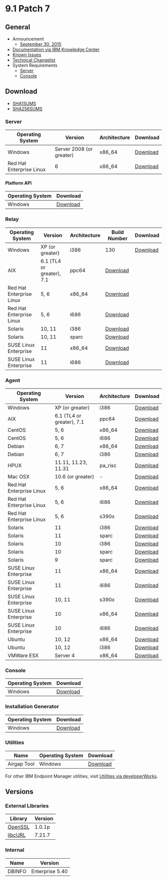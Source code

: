 # 9.1 Patch 7

## General
* Announcement
	* [September 30, 2015](https://bigmail.bigfix.com/pipermail/besadmin-announcements/2015-September/002942.html)
* [Documentation via IBM Knowledge Center](https://www-01.ibm.com/support/knowledgecenter/SS63NW_9.1.0/com.ibm.tivoli.tem.doc_9.1/welcome/IEM91_landing.html)
* [Known Issues](https://www-01.ibm.com/support/docview.wss?uid=swg21667537)
* [Technical Changelist](https://support.bigfix.com/bes/changes/fullchangelist-91.txt)
* System Requirements
	* [Server](https://www-01.ibm.com/support/docview.wss?uid=swg21505691)
	* [Console](https://www-01.ibm.com/support/docview.wss?uid=swg21505693)

## Download
* [SHA1SUMS](SHA1SUMS)
* [SHA256SUMS](SHA256SUMS)

### Server
| Operating System | Version | Architecture | Download |
| ---------------- | ------- | ------------ | -------- |
| Windows | Server 2008 (or greater) | x86_64 | [Download](http://software.bigfix.com/download/bes/91/BigFix-BES-Server-9.1.1257.0.exe) |
| Red Hat Enterprise Linux | 6 | x86_64 | [Download](http://software.bigfix.com/download/bes/91/ServerInstaller_9.1.1257.0-rhe6.x86_64.tgz) |

#### Platform API
| Operating System | Download |
| ---------------- | -------- |
| Windows | [Download](http://software.bigfix.com/download/bes/91/BigFix-BES-ServerAPI-9.1.1257.0.exe) |

### Relay
| Operating System | Version | Architecture | Build Number | Download |
| ---------------- | ------- | ------------ | ------------ | -------- |
| Windows | XP (or greater) | i386 | 130 | [Download](http://software.bigfix.com/download/bes/91/BigFix-BES-Relay-9.1.1257.0.exe) |
| AIX | 6.1 (TL4 or greater), 7.1 | ppc64 | [Download](http://software.bigfix.com/download/bes/91/BESRelay-9.1.1257.0.ppc64_aix61.pkg) |
| Red Hat Enterprise Linux | 5, 6 | x86_64 | [Download](http://software.bigfix.com/download/bes/91/BESRelay-9.1.1257.0-rhe5.x86_64.rpm) |
| Red Hat Enterprise Linux | 5, 6 | i686 | [Download](http://software.bigfix.com/download/bes/91/BESRelay-9.1.1257.0-rhe5.i686.rpm) |
| Solaris | 10, 11 | i386 | [Download](http://software.bigfix.com/download/bes/91/BESRelay-9.1.1257.0.x86_sol10.pkg) |
| Solaris | 10, 11 | sparc | [Download](http://software.bigfix.com/download/bes/91/BESRelay-9.1.1257.0.sparc_sol10.pkg) |
| SUSE Linux Enterprise | 11 | x86_64 | [Download](http://software.bigfix.com/download/bes/91/BESRelay-9.1.1257.0-sle11.x86_64.rpm) |
| SUSE Linux Enterprise | 11 | i686 | [Download](http://software.bigfix.com/download/bes/91/BESRelay-9.1.1257.0-sle11.i686.rpm) |

### Agent
| Operating System | Version | Architecture | Download |
| ---------------- | ------- | ------------ | -------- |
| Windows | XP (or greater) | i386 | [Download](http://software.bigfix.com/download/bes/91/BigFix-BES-Client-9.1.1257.0.exe) |
| AIX | 6.1 (TL4 or greater), 7.1 | ppc64 | [Download](http://software.bigfix.com/download/bes/91/BESAgent-9.1.1257.0.ppc64_aix61.pkg) |
| CentOS | 5, 6 | x86_64 | [Download](http://software.bigfix.com/download/bes/91/BESAgent-9.1.1257.0-rhe5.x86_64.rpm) |
| CentOS | 5, 6 | i686 | [Download](http://software.bigfix.com/download/bes/91/BESAgent-9.1.1257.0-rhe5.i686.rpm) |
| Debian | 6, 7 | x86_64 | [Download](http://software.bigfix.com/download/bes/91/BESAgent-9.1.1257.0-debian6.amd64.deb) |
| Debian | 6, 7 | i386 | [Download](http://software.bigfix.com/download/bes/91/BESAgent-9.1.1257.0-debian6.i386.deb) |
| HPUX | 11.11, 11.23, 11.31 | pa_risc | [Download](http://software.bigfix.com/download/bes/91/BESAgent-9.1.1257.0.pa_risc_hpux1111.depot) |
| Mac OSX | 10.6 (or greater) | - | [Download](http://software.bigfix.com/download/bes/91/BESAgent-9.1.1257.0-BigFix_MacOSX10.6.pkg) |
| Red Hat Enterprise Linux | 5, 6 | x86_64 | [Download](http://software.bigfix.com/download/bes/91/BESAgent-9.1.1257.0-rhe5.x86_64.rpm) |
| Red Hat Enterprise Linux | 5, 6 | i686 | [Download](http://software.bigfix.com/download/bes/91/BESAgent-9.1.1257.0-rhe5.i686.rpm) |
| Red Hat Enterprise Linux | 5, 6 | s390x | [Download](http://software.bigfix.com/download/bes/91/BESAgent-9.1.1257.0-rhe5.s390x.rpm) |
| Solaris | 11 | i386 | [Download](http://software.bigfix.com/download/bes/91/BESAgent-9.1.1257.0.x86_sol11.pkg) |
| Solaris | 11 | sparc | [Download](http://software.bigfix.com/download/bes/91/BESAgent-9.1.1257.0.sparc_sol11.pkg) |
| Solaris | 10 | i386 | [Download](http://software.bigfix.com/download/bes/91/BESAgent-9.1.1257.0.x86_sol10.pkg) |
| Solaris | 10 | sparc | [Download](http://software.bigfix.com/download/bes/91/BESAgent-9.1.1257.0.sparc_sol10.pkg) |
| Solaris | 9 | sparc | [Download](http://software.bigfix.com/download/bes/91/BESAgent-9.1.1257.0.sparc_sol9.pkg) |
| SUSE Linux Enterprise | 11 | x86_64 | [Download](http://software.bigfix.com/download/bes/91/BESAgent-9.1.1257.0-sle11.x86_64.rpm) |
| SUSE Linux Enterprise | 11 | i686 | [Download](http://software.bigfix.com/download/bes/91/BESAgent-9.1.1257.0-sle11.i686.rpm) |
| SUSE Linux Enterprise | 10, 11 | s390x | [Download](http://software.bigfix.com/download/bes/91/BESAgent-9.1.1257.0-sle10.s390x.rpm) |
| SUSE Linux Enterprise | 10 | x86_64 | [Download](http://software.bigfix.com/download/bes/91/BESAgent-9.1.1257.0-sle9.x86_64.rpm) |
| SUSE Linux Enterprise | 10 | i686 | [Download](http://software.bigfix.com/download/bes/91/BESAgent-9.1.1257.0-sle10.i686.rpm) |
| Ubuntu | 10, 12 | x86_64 | [Download](http://software.bigfix.com/download/bes/91/BESAgent-9.1.1257.0-ubuntu10.amd64.deb) |
| Ubuntu | 10, 12 | i386 | [Download](http://software.bigfix.com/download/bes/91/BESAgent-9.1.1257.0-ubuntu10.i386.deb) | 
| VMWare ESX | Server 4 | x86_64 | [Download](http://software.bigfix.com/download/bes/91/BESAgent-9.1.1257.0-rhe5.x86_64.rpm) |

### Console
| Operating System | Download |
| ---------------- | -------- |
| Windows | [Download](http://software.bigfix.com/download/bes/91/BigFix-BES-Console-9.1.1257.0.exe) |

### Installation Generator
| Operating System | Download |
| ---------------- | -------- |
| Windows | [Download](http://software.bigfix.com/download/bes/91/BigFix-BES-9.1.1257.0.exe) |

### Utilities
| Name | Operating System | Download |
| ---- | ---------------- | -------- |
| Airgap Tool | Windows | [Download](http://software.bigfix.com/download/bes/91/util/BESAirgapTool9.1.1257.0.zip) |

For other IBM Endpoint Manager utilities, visit [Utilities via developerWorks](https://www.ibm.com/developerworks/community/wikis/home?lang=en#!/wiki/Tivoli%20Endpoint%20Manager/page/Utilities).

## Versions

### External Libraries
| Library | Version |
| ------- | ------- |
| [OpenSSL](https://www.openssl.org) | 1.0.1p |
| [libcURL](http://curl.haxx.se/libcurl/) | 7.21.7 |

### Internal
| Name | Version |
| ---- | ------- |
| DBINFO | Enterprise 5.40 |
